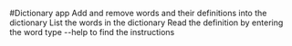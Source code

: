 #Dictionary app
Add and remove words and their definitions into the dictionary
List the words in the dictionary
Read the definition by entering the word
type --help to find the instructions